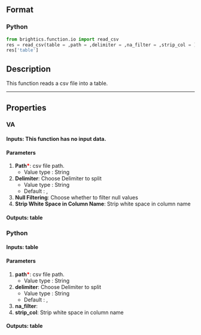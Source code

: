 ## Format
### Python
```python
from brightics.function.io import read_csv
res = read_csv(table = ,path = ,delimiter = ,na_filter = ,strip_col = )
res['table']
```

## Description
This function reads a csv file into a table.

---

## Properties
### VA
#### Inputs: This function has no input data.

#### Parameters
1. **Path**<b style="color:red">*</b>: csv file path.
   - Value type : String
2. **Delimiter**: Choose Delimiter to split
   - Value type : String
   - Default : ,
3. **Null Filtering**: Choose whether to filter null values 
4. **Strip White Space in Column Name**: Strip white space in column name

#### Outputs: table

### Python
#### Inputs: table

#### Parameters
1. **path**<b style="color:red">*</b>: csv file path.
   - Value type : String
2. **delimiter**: Choose Delimiter to split
   - Value type : String
   - Default : ,
3. **na_filter**: 
4. **strip_col**: Strip white space in column name

#### Outputs: table

